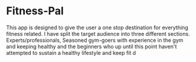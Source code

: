 # Fitness-Pal
This app is designed to give the user a one stop destination for everything fitness related. I have split the target audience into three different sections. Experts/professionals, Seasoned gym-goers with experience in the gym and keeping healthy and the beginners who up until this point haven't attempted to sustain a healthy lifestyle and keep fit
d

